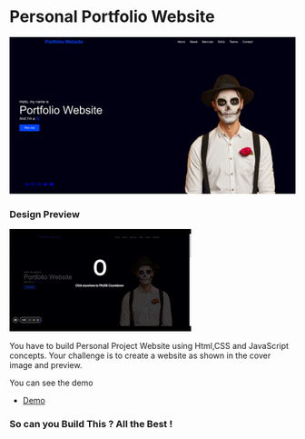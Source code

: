 # Personal Portfolio Website

![Cover Image](https://raw.githubusercontent.com/ravi0900/portfolio-website-codedamn/master/assets/design/Preview1.gif)

### Design Preview

![Cover Image](https://raw.githubusercontent.com/ravi0900/portfolio-website-codedamn/master/assets/design/prev1.gif)

You have to build Personal Project Website using Html,CSS and JavaScript concepts. Your challenge is to create a website as shown in the cover image and preview.

You can see the demo
- [Demo](https://portfolio-website-dfsgm.netlify.app/)

### So can you Build This ? All the Best !